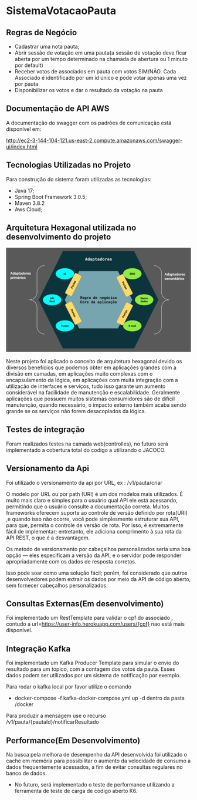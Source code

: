 # SistemaVotacaoPauta

## Regras de Negócio

- Cadastrar uma nota pauta;
- Abrir sessão de votação em uma pauta(a sessão de votação deve ficar aberta por um tempo determinado na chamada de abertura ou 1 minuto por default)
- Receber votos de associados em pauta com votos SIM/NÃO. Cada Associado é identificado por um id único e pode votar apenas uma vez por pauta
- Disponibilizar os votos e dar o resultado da votação na pauta

## Documentação de API AWS

A documentação do swagger com os padrões de comunicação está disponível em:

http://ec2-3-144-104-121.us-east-2.compute.amazonaws.com/swagger-ui/index.html

## Tecnologias Utilizadas no Projeto
Para construção do sistema foram utilizadas as tecnologias:
- Java 17;
- Spring Boot Framework 3.0.5;
- Maven 3.8.2
- Aws Cloud;


## Arquitetura Hexagonal utilizada no desenvolvimento do projeto

![img_1.png](img_1.png)

Neste projeto foi aplicado o conceito de arquitetura hexagonal devido os diversos benefícios que podemos obter
em aplicações grandes com a divisão em camadas, em aplicações muito complexas com o encapsulamento da lógica, em aplicações com muita integração com a utilização de interfaces e serviços, tudo isso garante um aumento considerável na facilidade de manutenção e escalabilidade.
Geralmente aplicações que possuem muitos sistemas consumidores são de difícil manutenção, quando necessário, o impacto externo também acaba sendo grande se os serviços não forem desacoplados da lógica.


## Testes de integração
Foram realizados testes na camada web(controlles), no futuro será implementado a cobertura total do codigo a utilizando o JACOCO.


## Versionamento da Api

Foi utilizado o versionamento da api por URL, ex : /v1/pauta/criar

O modelo por URL ou por path (URI) é um dos modelos mais utilizados. É muito mais claro e simples para o usuário qual API ele está acessando, permitindo que o usuário consulte a documentação correta.
Muitos frameworks oferecem suporte ao controle de versão definido por rota(URI) ,e quando isso não ocorre, você pode simplesmente estruturar sua API, para que, permita o controle de versão de rota. Por isso, é extremamente fácil de implementar; entretanto, ele adiciona comprimento à sua rota da API REST, o que é a desvantagem.

Os metodo de versionamento por cabeçalhos personalizados seria uma boa opção — eles especificam a versão da API, e o servidor pode responder apropriadamente com os dados de resposta corretos.

Isso pode soar como uma solução fácil; porém, foi considerado que outros desenvolvedores podem extrair os dados por meio da  API de código aberto, sem fornecer cabeçalhos personalizados.

## Consultas Externas(Em desenvolvimento)

Foi implementado um RestTemplate para validar o cpf do associado , contudo a url=https://user-info.herokuapp.com/users/{cpf} nao está mais disponível. 

## Integração Kafka
Foi implementado um Kafka Producer Template para simular o envio do resultado para um topico, com a  contagem dos votos da pauta. Esses dados podem ser utilizados por um sistema de notificação por exemplo.

Para rodar o kafka local por favor utilize o comando 
- docker-compose -f kafka-docker-compose.yml up -d dentro da pasta /docker

Para produzir a mensagem use o recurso /v1/pauta/{pautaId}/notificarResultado


## Performance(Em Desenvolvimento)
Na busca pela melhora de desempenho da API desenvolvida foi utilizado o cache em memória para possibilitar o aumento da velocidade de consumo a dados frequentemente acessados, a fim de evitar consultas regulares no banco de dados.
- No futuro, será implementado o teste de performance utilizando a ferramenta de teste de carga de  codigo aberto K6.